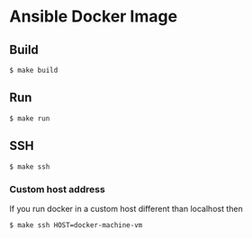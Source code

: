 # Ansible Docker Image

## Build

```console
$ make build
```

## Run

```console
$ make run
```

## SSH

```console
$ make ssh
```

### Custom host address

If you run docker in a custom host different than localhost then

```console
$ make ssh HOST=docker-machine-vm
```
